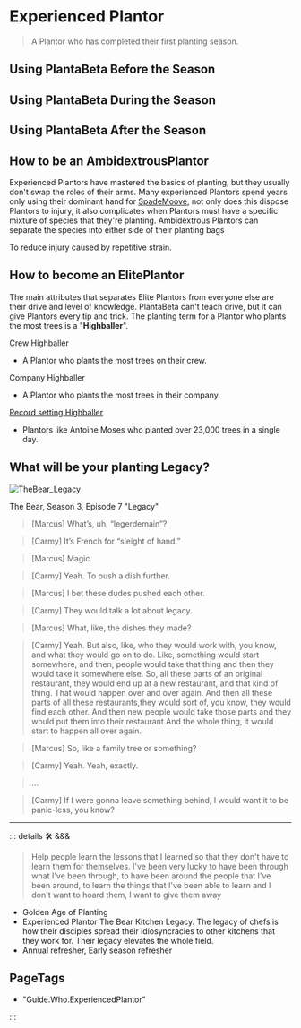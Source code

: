 
# Experienced Plantor

> A Plantor who has completed their first planting season.

## Using PlantaBeta Before the Season

## Using PlantaBeta During the Season

## Using PlantaBeta After the Season

## How to be an AmbidextrousPlantor

Experienced Plantors have mastered the basics of planting, but they usually don't swap the roles of their arms. Many experienced Plantors spend years only using their dominant hand for [SpadeMoove](/encyclopedia/Moove/SpadeMoove/Overview), not only does this dispose Plantors to injury, it also complicates when Plantors must have a specific mixture of species that they're planting. Ambidextrous Plantors can separate the species into either side of their planting bags

To reduce injury caused by repetitive strain.

## How to become an ElitePlantor

The main attributes that separates Elite Plantors from everyone else are their drive and level of knowledge. PlantaBeta can't teach drive, but it can give Plantors every tip and trick. The planting term for a Plantor who plants the most trees is a "**Highballer**".

Crew Highballer

- A Plantor who plants the most trees on their crew.

Company Highballer

- A Plantor who plants the most trees in their company.

[Record setting Highballer](https://globalnews.ca/news/9071471/quebecer-guinness-world-record-tree-planting/)

- Plantors like Antoine Moses who planted over 23,000 trees in a single day.

## What will be your planting Legacy?

![TheBear_Legacy](/guide/TheBear_Legacy.png)

The Bear, Season 3, Episode 7 "Legacy"

> [Marcus] What’s, uh, “legerdemain”?

> [Carmy] It’s French for “sleight of hand.”

> [Marcus] Magic.

> [Carmy] Yeah. To push a dish further.

> [Marcus] I bet these dudes pushed each other.

> [Carmy] They would talk a lot about legacy.

> [Marcus] What, like, the dishes they made?

> [Carmy] Yeah. But also, like, who they would work with, you know, and what they would go on to do.
 Like, something would start somewhere, and then, people would take that thing and then they would take it somewhere else. So, all these parts of an original restaurant, they would end up at a new restaurant, and that kind of thing. That would happen over and over again. And then all these parts of all these restaurants,they would sort of, you know, they would find each other. And then new people would take those parts and they would put them into their restaurant.And the whole thing, it would start to happen all over again.

> [Marcus] So, like a family tree or something?

> [Carmy] Yeah. Yeah, exactly.

> ...

> [Carmy] If I were gonna leave something behind, I would want it to be panic-less, you know?

---

<!-- =================================================== -->
<!-- =================================================== -->
<!-- =================================================== -->
<!-- =================================================== -->
<!-- =================================================== -->
::: details 🛠 <dev>&&&</dev>

> Help people learn the lessons that I learned so that they don't have to learn them for themselves. I've been very lucky to have been through what I've been through, to have been around the people that I've been around, to learn the things that I've been able to learn and I don't want to hoard them, I want to give them away

- Golden Age of Planting
- Experienced Plantor The Bear Kitchen Legacy. The legacy of chefs is how their disciples spread their idiosyncracies to other kitchens that they work for. Their legacy elevates the whole field.
- Annual refresher, Early season refresher

<h2>PageTags</h2>

- "Guide.Who.ExperiencedPlantor"

:::
